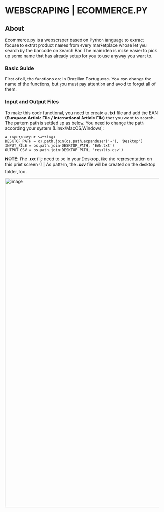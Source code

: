 # WEBSCRAPING | ECOMMERCE.PY

## About
Ecommerce.py is a webscraper based on Python language to extract focuse to extrat product names from every marketplace whose let you search by the bar code on Search Bar. The main idea is make easier to pick up some name that has already setup for you to use anyway you want to.

### Basic Guide 
First of all, the functions are in Brazilian Portuguese. You can change the name of the functions, but you must pay attention and avoid to forget all of them. 

### Input and Output Files 

To make this code functional, you need to create a **.txt** file and add the EAN **(European Article File / International Article File)** that you want to search. The pattern path is settled up as below. You need to change the path according your system (Linux/MacOS/Windows): 

```
# Input/Output Settings
DESKTOP_PATH = os.path.join(os.path.expanduser('~'), 'Desktop')
INPUT_FILE = os.path.join(DESKTOP_PATH, 'EAN.txt')
OUTPUT_CSV = os.path.join(DESKTOP_PATH, 'results.csv')

```

**NOTE**: The **.txt** file need to be in your Desktop, like the representation on this print screen :point_down: | As pattern, the **.csv** file will be created on the desktop folder, too. 

<img width="1919" height="1079" alt="image" src="https://github.com/user-attachments/assets/1e38c2a6-cd8d-4579-8edc-6491df19e31e" />

